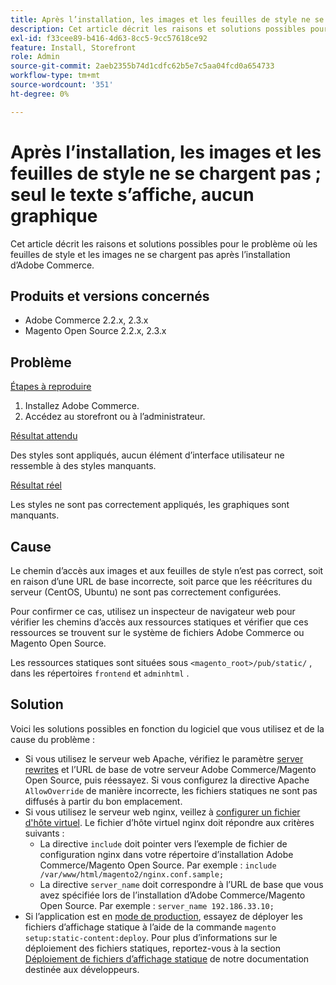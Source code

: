 ```yaml
---
title: Après l’installation, les images et les feuilles de style ne se chargent pas ; seul le texte s’affiche, aucun graphique
description: Cet article décrit les raisons et solutions possibles pour le problème où les feuilles de style et les images ne se chargent pas après l’installation d’Adobe Commerce.
exl-id: f33cee89-b416-4d63-8cc5-9cc57618ce92
feature: Install, Storefront
role: Admin
source-git-commit: 2aeb2355b74d1cdfc62b5e7c5aa04fcd0a654733
workflow-type: tm+mt
source-wordcount: '351'
ht-degree: 0%

---
```


# Après l’installation, les images et les feuilles de style ne se chargent pas ; seul le texte s’affiche, aucun graphique

Cet article décrit les raisons et solutions possibles pour le problème où les feuilles de style et les images ne se chargent pas après l’installation d’Adobe Commerce.

## Produits et versions concernés

* Adobe Commerce 2.2.x, 2.3.x
* Magento Open Source 2.2.x, 2.3.x

## Problème

<u>Étapes à reproduire</u>

1. Installez Adobe Commerce.
1. Accédez au storefront ou à l’administrateur.

<u>Résultat attendu</u>

Des styles sont appliqués, aucun élément d’interface utilisateur ne ressemble à des styles manquants.

<u>Résultat réel</u>

Les styles ne sont pas correctement appliqués, les graphiques sont manquants.

## Cause

Le chemin d’accès aux images et aux feuilles de style n’est pas correct, soit en raison d’une URL de base incorrecte, soit parce que les réécritures du serveur (CentOS, Ubuntu) ne sont pas correctement configurées.

Pour confirmer ce cas, utilisez un inspecteur de navigateur web pour vérifier les chemins d’accès aux ressources statiques et vérifier que ces ressources se trouvent sur le système de fichiers Adobe Commerce ou Magento Open Source.

Les ressources statiques sont situées sous `<magento_root>/pub/static/` , dans les répertoires `frontend` et `adminhtml` .

## Solution

Voici les solutions possibles en fonction du logiciel que vous utilisez et de la cause du problème :

* Si vous utilisez le serveur web Apache, vérifiez le paramètre [server rewrites](https://experienceleague.adobe.com/en/docs/commerce-operations/installation-guide/prerequisites/web-server/apache#apache-rewrites-and-htaccess) et l’URL de base de votre serveur Adobe Commerce/Magento Open Source, puis réessayez. Si vous configurez la directive Apache `AllowOverride` de manière incorrecte, les fichiers statiques ne sont pas diffusés à partir du bon emplacement.
* Si vous utilisez le serveur web nginx, veillez à [configurer un fichier d&#39;hôte virtuel](https://experienceleague.adobe.com/en/docs/commerce-operations/installation-guide/prerequisites/web-server/nginx). Le fichier d’hôte virtuel nginx doit répondre aux critères suivants :
   * La directive `include` doit pointer vers l’exemple de fichier de configuration nginx dans votre répertoire d’installation Adobe Commerce/Magento Open Source. Par exemple :    `include /var/www/html/magento2/nginx.conf.sample;`
   * La directive `server_name` doit correspondre à l’URL de base que vous avez spécifiée lors de l’installation d’Adobe Commerce/Magento Open Source. Par exemple : `server_name 192.186.33.10;`
* Si l’application est en [mode de production](https://experienceleague.adobe.com/en/docs/commerce-operations/configuration-guide/setup/application-modes#production-mode), essayez de déployer les fichiers d’affichage statique à l’aide de la commande `magento setup:static-content:deploy`. Pour plus d’informations sur le déploiement des fichiers statiques, reportez-vous à la section [Déploiement de fichiers d’affichage statique](https://experienceleague.adobe.com/en/docs/commerce-operations/installation-guide/tutorials/maintenance-mode) de notre documentation destinée aux développeurs.
